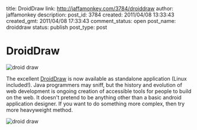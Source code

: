 title: DroidDraw
link: http://jaffamonkey.com/3784/droiddraw
author: jaffamonkey
description: 
post_id: 3784
created: 2011/04/08 13:33:43
created_gmt: 2011/04/08 17:33:43
comment_status: open
post_name: droiddraw
status: publish
post_type: post

# DroidDraw

![droid draw](http://blog.jaffamonkey.com/files/2011/04/droidraw-small.png)

The excellent [DroidDraw](http://www.droiddraw.org/) is now available as standalone application (Linux included!). Java programmers may sniff, but the history and evolution of web development is ongoing creation of accessible tools for people to build on the web. It doesn't pretend to be anything other than a basic android application designer. If you want to do something more complex, then try more heavyweight method.

![droid draw](http://blog.jaffamonkey.com/files/2011/04/Screenshot-2.png)
